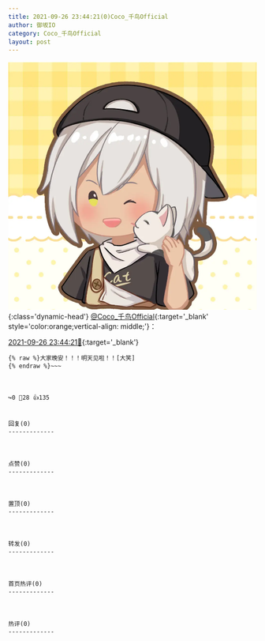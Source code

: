 ```yaml
---
title: 2021-09-26 23:44:21(0)Coco_千鸟Official
author: 御坂IO
category: Coco_千鸟Official
layout: post
---
```


![img](/images/85e485bc0dbd0cde4d15f24d7cffe9704618ad10.jpg){:class='dynamic-head'}
[@Coco_千鸟Official](https://space.bilibili.com/1891728206/dynamic){:target='_blank' style='color:orange;vertical-align: middle;'}：

[2021-09-26 23:44:21🔗](https://t.bilibili.com/574806902135609268){:target='_blank'}

~~~
{% raw %}大家晚安！！！明天见啦！！[大笑]
{% endraw %}~~~



↪️0 💬28 👍135


回复(0)
-------------



点赞(0)
-------------



置顶(0)
-------------



转发(0)
-------------



首页热评(0)
-------------



热评(0)
-------------




